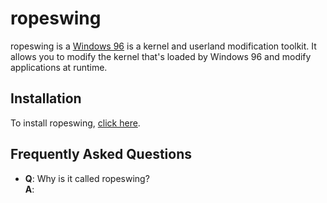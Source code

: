 # ropeswing

ropeswing is a [Windows 96](https://windows96.net/) is a kernel and userland modification toolkit. It allows you to modify the kernel that's loaded by Windows 96 and modify applications at runtime.

## Installation
To install ropeswing, [click here](https://w96.kasi.workers.dev/install?bundle=ci).

## Frequently Asked Questions
- **Q**: Why is it called ropeswing?  
  **A**:
